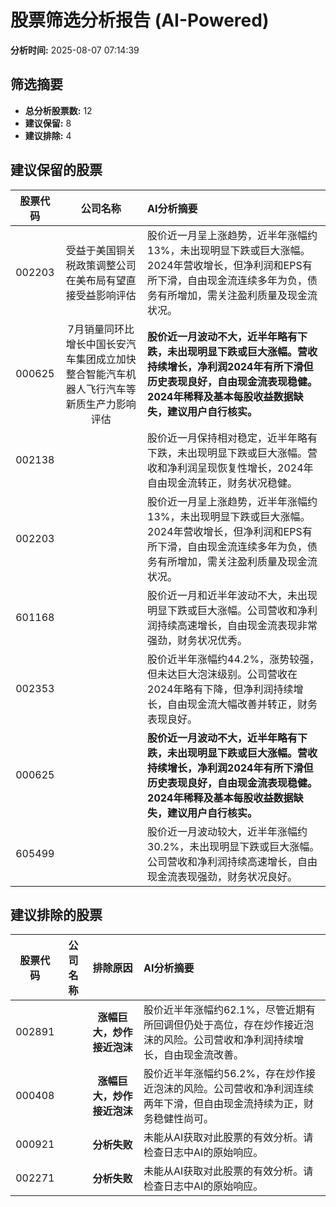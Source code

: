 # 股票筛选分析报告 (AI-Powered)

**分析时间:** 2025-08-07 07:14:39

## 筛选摘要

- **总分析股票数:** 12
- **建议保留:** 8
- **建议排除:** 4

## 建议保留的股票

| 股票代码 | 公司名称 | AI分析摘要 |
|:---:|:---:|:---|
| 002203 | 受益于美国铜关税政策调整公司在美布局有望直接受益影响评估 | 股价近一月呈上涨趋势，近半年涨幅约13%，未出现明显下跌或巨大涨幅。2024年营收增长，但净利润和EPS有所下滑，自由现金流连续多年为负，债务有所增加，需关注盈利质量及现金流状况。 |
| 000625 | 7月销量同环比增长中国长安汽车集团成立加快整合智能汽车机器人飞行汽车等新质生产力影响评估 | **股价近一月波动不大，近半年略有下跌，未出现明显下跌或巨大涨幅。营收持续增长，净利润2024年有所下滑但历史表现良好，自由现金流表现稳健。2024年稀释及基本每股收益数据缺失，建议用户自行核实。** |
| 002138 |  | 股价近一月保持相对稳定，近半年略有下跌，未出现明显下跌或巨大涨幅。营收和净利润呈现恢复性增长，2024年自由现金流转正，财务状况稳健。 |
| 002203 |  | 股价近一月呈上涨趋势，近半年涨幅约13%，未出现明显下跌或巨大涨幅。2024年营收增长，但净利润和EPS有所下滑，自由现金流连续多年为负，债务有所增加，需关注盈利质量及现金流状况。 |
| 601168 |  | 股价近一月和近半年波动不大，未出现明显下跌或巨大涨幅。公司营收和净利润持续高速增长，自由现金流表现非常强劲，财务状况优秀。 |
| 002353 |  | 股价近半年涨幅约44.2%，涨势较强，但未达巨大泡沫级别。公司营收在2024年略有下降，但净利润持续增长，自由现金流大幅改善并转正，财务表现良好。 |
| 000625 |  | **股价近一月波动不大，近半年略有下跌，未出现明显下跌或巨大涨幅。营收持续增长，净利润2024年有所下滑但历史表现良好，自由现金流表现稳健。2024年稀释及基本每股收益数据缺失，建议用户自行核实。** |
| 605499 |  | 股价近一月波动较大，近半年涨幅约30.2%，未出现明显下跌或巨大涨幅。公司营收和净利润持续高速增长，自由现金流表现强劲，财务状况良好。 |

## 建议排除的股票

| 股票代码 | 公司名称 | 排除原因 | AI分析摘要 |
|:---:|:---:|:---:|:---|
| 002891 |  | **涨幅巨大，炒作接近泡沫** | 股价近半年涨幅约62.1%，尽管近期有所回调但仍处于高位，存在炒作接近泡沫的风险。公司营收和净利润持续增长，自由现金流改善。 |
| 000408 |  | **涨幅巨大，炒作接近泡沫** | 股价近半年涨幅约56.2%，存在炒作接近泡沫的风险。公司营收和净利润连续两年下滑，但自由现金流持续为正，财务稳健性尚可。 |
| 000921 |  | **分析失败** | 未能从AI获取对此股票的有效分析。请检查日志中AI的原始响应。 |
| 002271 |  | **分析失败** | 未能从AI获取对此股票的有效分析。请检查日志中AI的原始响应。 |
